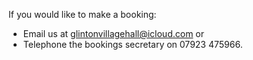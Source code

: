 


If you would like to make a booking:

- Email us at [glintonvillagehall@icloud.com](mailto:glintonvillagehall@icloud.com?subject=Booking%20enquiry) or
- Telephone the bookings secretary on 07923 475966.











    


    
